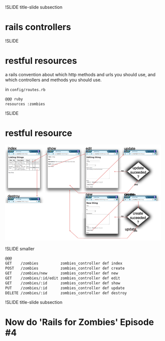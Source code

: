 !SLIDE title-slide subsection

# rails controllers #

!SLIDE 

# restful resources

a rails convention about which http methods and urls
you should use, and which controllers and methods you should use.

in `config/routes.rb`  

    @@@ ruby
    resources :zombies

!SLIDE 

# restful resource

![scaffold](rest.png)

!SLIDE smaller

    @@@ 
    GET    /zombies          zombies_controller def index
    POST   /zombies          zombies_controller def create
    GET    /zombies/new      zombies_controller def new
    GET    /zombies/:id/edit zombies_controller def edit
    GET    /zombies/:id      zombies_controller def show
    PUT    /zombies/:id      zombies_controller def update
    DELETE /zombies/:id      zombies_controller def destroy


!SLIDE title-slide subsection

# Now do 'Rails for Zombies' Episode #4
